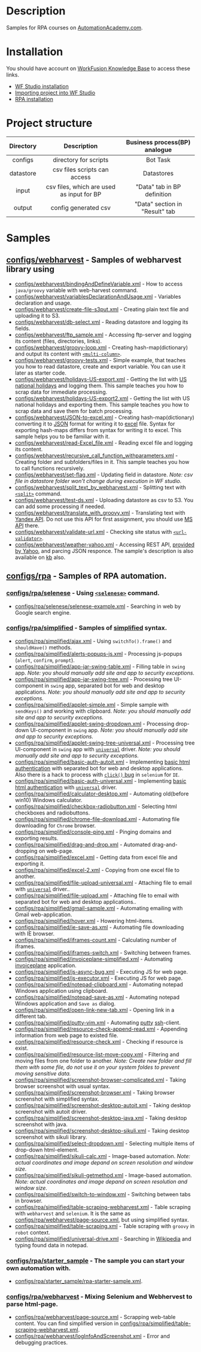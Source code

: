 # Description

Samples for RPA courses on [AutomationAcademy.com](https://automationacademy.com/learn/my/).

# Installation

You should have account on [WorkFusion Knowledge Base](https://kb.workfusion.com/display/START/WorkFusion+Knowledge+Base) to access these links.
* [WF Studio installation](https://kb.workfusion.com/display/WF/Installation+and+Update)
* [Importing project into WF Studio](https://kb.workfusion.com/display/WF/Setup+WorkFusion+Samples+Project+from+GitHub)
* [RPA installation](https://kb.workfusion.com/display/RPA/RPA+Environment+Setup)


# Project structure

Directory | Description | Business process(BP) analogue |
| :-----: | :--------: | :--------: |
|configs | directory for scripts| Bot Task
|datastore | csv files scripts can access| Datastores
|input | csv files, which are used as input for BP| "Data" tab in BP definition|
|output | config generated csv | "Data" section in "Result" tab |

# Samples

## [configs/webharvest](https://github.com/WFAutomationAcademy/RPA-Samples/tree/master/configs/webharvest) - Samples of webharvest library using

* [configs/webharvest/bindingAndDefineVariable.xml](https://github.com/WFAutomationAcademy/RPA-Samples/blob/master/configs/webharvest/bindingAndDefineVariable.xml) -
    How to access `java/groovy` variable with web-harvest command.
* [configs/webharvest/variablesDeclarationAndUsage.xml](https://github.com/WFAutomationAcademy/rpa_samples/blob/master/configs/webharvest/variablesDeclarationAndUsage.xml) - Variables declaration and usage.
* [configs/webharvest/create-file-s3put.xml](https://github.com/WFAutomationAcademy/RPA-Samples/blob/master/configs/webharvest/create-file-s3put.xml) -
    Creating plain text file and uploading it to S3.
* [configs/webharvest/db-select.xml](https://github.com/WFAutomationAcademy/RPA-Samples/blob/master/configs/webharvest/db-select.xml) -
    Reading datastore and logging its fields.
* [configs/webharvest/ftp_sample.xml](https://github.com/WFAutomationAcademy/RPA-Samples/blob/master/configs/webharvest/ftp_sample.xml) -
    Accessing ftp-server and logging its content (files, directories, links).
* [configs/webharvest/groovy-loop.xml](https://github.com/WFAutomationAcademy/RPA-Samples/blob/master/configs/webharvest/groovy-loop.xml) -
    Creating hash-map(dictionary) and output its content with [```<multi-column>```](https://kb.workfusion.com/display/WF/export#export-multi-column).
* [configs/webharvest/groovy-tests.xml](https://github.com/WFAutomationAcademy/RPA-Samples/blob/master/configs/webharvest/groovy-tests.xml) -
    Simple example, that teaches you how to read datastore, create and export variable.
    You can use it later as starter code.
* [configs/webharvest/holidays-US-export.xml](https://github.com/WFAutomationAcademy/RPA-Samples/blob/master/configs/webharvest/holidays-US-export.xml) -
    Getting the list with [US national holidays](https://www.timeanddate.com/holidays/us/2013#!hol=9568127) and logging them.
    This sample teaches you how to scrap data for immediate processing.
* [configs/webharvest/holidays-US-export2.xml](https://github.com/WFAutomationAcademy/RPA-Samples/blob/master/configs/webharvest/holidays-US-export2.xml) -
    Getting the list with US national holidays and exporting them.
    This sample teaches you how to scrap data and save them for batch processing.
* [configs/webharvest/JSON-to-excel.xml](https://github.com/WFAutomationAcademy/RPA-Samples/blob/master/configs/webharvest/JSON-to-excel.xml) -
    Creating hash-map(dictionary) converting it to [JSON](https://www.json.org/) format for
    writing it to [excel](https://products.office.com/en/excel) file. Syntax for exporting
    hash-maps differs from syntax for writing it to excel. This sample helps you to be familiar
    with it.
* [configs/webharvest/read-Excel_file.xml](https://github.com/WFAutomationAcademy/RPA-Samples/blob/master/configs/webharvest/read-Excel_file.xml) -
    Reading excel file and logging its content.
* [configs/webharvest/recursive_call_function_withparameters.xml](https://github.com/WFAutomationAcademy/RPA-Samples/blob/master/configs/webharvest/recursive_call_function_withparameters.xml) -
    Creating folder and subfolders/files in it. This sample teaches you how to call
    functions recursively.
* [configs/webharvest/set-flag.xml](https://github.com/WFAutomationAcademy/RPA-Samples/blob/master/configs/webharvest/set-flag.xml) -
    Updating field in datastore.
    *Note: csv file in datastore folder won't change during execution in WF studio.*
* [configs/webharvest/split_text_by_webharvest.xml](https://github.com/WFAutomationAcademy/RPA-Samples/blob/master/configs/webharvest/split_text_by_webharvest.xml) -
    Splitting text with [```<split>```](https://kb.workfusion.com/display/WF/split) command.
* [configs/webharvest/test-ds.xml](https://github.com/WFAutomationAcademy/RPA-Samples/blob/master/configs/webharvest/test-ds.xml) -
    Uploading datastore as csv to S3. You can add some processing if needed.
* [configs/webharvest/translate_with_groovy.xml](https://github.com/WFAutomationAcademy/RPA-Samples/blob/master/configs/webharvest/translate_with_groovy.xml) -
    Translating text with [Yandex API](https://tech.yandex.com/translate/). Do not use this API
    for first assignment, you should use [MS API](https://www.microsoft.com/en-us/translator/translatorapi.aspx) there.
* [configs/webharvest/validate-url.xml](https://github.com/WFAutomationAcademy/RPA-Samples/blob/master/configs/webharvest/validate-url.xml) -
    Checking site status with [```<url-validator>```](https://kb.workfusion.com/display/WF/url-validator).
* [configs/webharvest/weather-yahoo.xml](https://github.com/WFAutomationAcademy/RPA-Samples/blob/master/configs/webharvest/weather-yahoo.xml) -
    Accessing REST API, [provided by Yahoo](https://query.yahooapis.com/v1/public/yql?q=select%20*%20from%20weather.forecast%20where%20woeid=834463%20and%20u=%27c%27&format=json),
        and parcing JSON responce. The sample's description is also available on [kb](https://kb.workfusion.com/display/RPA/Accessing+REST+API+and+parcing+JSON+responce) also.

## [configs/rpa](https://github.com/WFAutomationAcademy/RPA-Samples/tree/master/configs/rpa) - Samples of RPA automation.

### [configs/rpa/selenese](https://github.com/WFAutomationAcademy/RPA-Samples/tree/master/configs/rpa/selenese) -  Using [```<selenese>```](https://kb.workfusion.com/display/RPA/%5B8.2%5D+-+Selenium+Plugins#id-[8.2]-SeleniumPlugins-capability) command.

* [configs/rpa/selenese/selenese-example.xml](https://github.com/WFAutomationAcademy/RPA-Samples/blob/master/configs/rpa/selenese/selenese-example.xml) -
    Searching in web by Google search engine.

### [configs/rpa/simplified](https://github.com/WFAutomationAcademy/RPA-Samples/tree/master/configs/rpa/simplified) - Samples of [simplified](https://kb.workfusion.com/display/RPA/Simplified+Robotics+API) syntax.
* [configs/rpa/simplified/ajax.xml](https://github.com//WFAutomationAcademy/RPA-Samples/blob/master/configs/rpa/simplified/ajax.xml) -
	Using ```switchTo().frame()``` and ```shouldHave()``` methods.
* [configs/rpa/simplified/alerts-popups-js.xml](https://github.com//WFAutomationAcademy/RPA-Samples/blob/master/configs/rpa/simplified/alerts-popups-js.xml) -
	Processing js-popups (`alert`, `confirm`, `prompt`).
* [configs/rpa/simplified/app-jar-swing-table.xml](https://github.com//WFAutomationAcademy/RPA-Samples/blob/master/configs/rpa/simplified/app-jar-swing-table.xml) -
	Filling table in `swing` app. *Note: you should manually add site and app to security exceptions.*
* [configs/rpa/simplified/app-jar-swing-tree.xml](https://github.com//WFAutomationAcademy/RPA-Samples/blob/master/configs/rpa/simplified/app-jar-swing-tree.xml) -
	Processing tree UI-component in `swing` app, separated bot for web and desktop applications.
	*Note: you should manually add site and app to security exceptions.*
* [configs/rpa/simplified/applet-simple.xml](https://github.com//WFAutomationAcademy/RPA-Samples/blob/master/configs/rpa/simplified/applet-simple.xml) -
	Simple sample with ```sendKeys()``` and working with clipboard.
	*Note: you should manually add site and app to security exceptions.*
* [configs/rpa/simplified/applet-swing-dropdown.xml](https://github.com//WFAutomationAcademy/RPA-Samples/blob/master/configs/rpa/simplified/applet-swing-dropdown.xml) -
	Processing drop-down UI-component in `swing` app.
	*Note: you should manually add site and app to security exceptions.*
* [configs/rpa/simplified/applet-swing-tree-universal.xml](https://github.com//WFAutomationAcademy/RPA-Samples/blob/master/configs/rpa/simplified/applet-swing-tree-universal.xml) -
	Processing tree UI-component in `swing` app with
	[`universal`](https://kb.workfusion.com/display/RPA/Universal+RPA+Driver) driver.
	*Note: you should manually add site and app to security exceptions.*
* [configs/rpa/simplified/basic-auth-autoit.xml](https://github.com//WFAutomationAcademy/RPA-Samples/blob/master/configs/rpa/simplified/basic-auth-autoit.xml) -
	Implementing [basic html authentication](https://en.wikipedia.org/wiki/Basic_access_authentication)
    with separated bot for web and desktop applications.
    Also there is a hack to process with [```click()``` bug](https://github.com/SeleniumHQ/selenium/issues/4292) in `selenium` for `IE`.
* [configs/rpa/simplified/basic-auth-universal.xml](https://github.com//WFAutomationAcademy/RPA-Samples/blob/master/configs/rpa/simplified/basic-auth-universal.xml) -
	Implementing [basic html authentication](https://en.wikipedia.org/wiki/Basic_access_authentication)
    with [`universal`](https://kb.workfusion.com/display/RPA/Universal+RPA+Driver) driver.
* [configs/rpa/simplified/calculator-desktop.xml](https://github.com//WFAutomationAcademy/RPA-Samples/blob/master/configs/rpa/simplified/calculator-desktop.xml) -
	Automating old(before win10) Windows calculator.
* [configs/rpa/simplified/checkbox-radiobutton.xml](https://github.com//WFAutomationAcademy/RPA-Samples/blob/master/configs/rpa/simplified/checkbox-radiobutton.xml) -
	Selecting html checkboxes and radiobuttons.
* [configs/rpa/simplified/chrome-file-download.xml](https://github.com//WFAutomationAcademy/RPA-Samples/blob/master/configs/rpa/simplified/chrome-file-download.xml) -
	Automating file downloading for `Chrome` browser.
* [configs/rpa/simplified/console-ping.xml](https://github.com//WFAutomationAcademy/RPA-Samples/blob/master/configs/rpa/simplified/console-ping.xml) -
	Pinging domains and exporting results.
* [configs/rpa/simplified/drag-and-drop.xml](https://github.com//WFAutomationAcademy/RPA-Samples/blob/master/configs/rpa/simplified/drag-and-drop.xml) -
	Automated drag-and-dropping on web-page.
* [configs/rpa/simplified/excel.xml](https://github.com//WFAutomationAcademy/RPA-Samples/blob/master/configs/rpa/simplified/excel.xml) -
	Getting data from excel file and exporting it.
* [configs/rpa/simplified/excel-2.xml](https://github.com//WFAutomationAcademy/RPA-Samples/blob/master/configs/rpa/simplified/excel-2.xml) -
	Copying from one excel file to another.
* [configs/rpa/simplified/file-upload-universal.xml](https://github.com//WFAutomationAcademy/RPA-Samples/blob/master/configs/rpa/simplified/file-upload-universal.xml) -
	Attaching file to email with [`universal`](https://kb.workfusion.com/display/RPA/Universal+RPA+Driver) driver..
* [configs/rpa/simplified/file-upload.xml](https://github.com//WFAutomationAcademy/RPA-Samples/blob/master/configs/rpa/simplified/file-upload.xml) -
	Attaching file to email with separated bot for web and desktop applications..
* [configs/rpa/simplified/gmail-sample.xml](https://github.com//WFAutomationAcademy/RPA-Samples/blob/master/configs/rpa/simplified/gmail-sample.xml) -
	Automating emailing with Gmail web-application.
* [configs/rpa/simplified/hover.xml](https://github.com//WFAutomationAcademy/RPA-Samples/blob/master/configs/rpa/simplified/hover.xml) -
	Howering html-items.
* [configs/rpa/simplified/ie-save-as.xml](https://github.com//WFAutomationAcademy/RPA-Samples/blob/master/configs/rpa/simplified/ie-save-as.xml) -
	Automating file downloading with IE browser.
* [configs/rpa/simplified/iframes-count.xml](https://github.com//WFAutomationAcademy/RPA-Samples/blob/master/configs/rpa/simplified/iframes-count.xml) -
	Calculating number of iframes.
* [configs/rpa/simplified/iframes-switch.xml](https://github.com//WFAutomationAcademy/RPA-Samples/blob/master/configs/rpa/simplified/iframes-switch.xml) -
	Switching between frames.
* [configs/rpa/simplified/invoiceplane-simplified.xml](https://github.com//WFAutomationAcademy/RPA-Samples/blob/master/configs/rpa/simplified/invoiceplane-simplified.xml) -
	Automating [invoiceplane](https://invoiceplane.workfusion.com) application.
* [configs/rpa/simplified/js-async-bug.xml](https://github.com//WFAutomationAcademy/RPA-Samples/blob/master/configs/rpa/simplified/js-async-bug.xml) -
	Executing JS for web page.
* [configs/rpa/simplified/js-executor.xml](https://github.com//WFAutomationAcademy/RPA-Samples/blob/master/configs/rpa/simplified/js-executor.xml) -
	Executing JS for web page.
* [configs/rpa/simplified/notepad-clipboard.xml](https://github.com//WFAutomationAcademy/RPA-Samples/blob/master/configs/rpa/simplified/notepad-clipboard.xml) -
	Automating notepad Windows application using clipboard.
* [configs/rpa/simplified/notepad-save-as.xml](https://github.com//WFAutomationAcademy/RPA-Samples/blob/master/configs/rpa/simplified/notepad-save-as.xml) -
	Automating notepad Windows application and `Save as` dialog.
* [configs/rpa/simplified/open-link-new-tab.xml](https://github.com//WFAutomationAcademy/RPA-Samples/blob/master/configs/rpa/simplified/open-link-new-tab.xml) -
	Opening link in a different tab.
* [configs/rpa/simplified/putty-vim.xml](https://github.com//WFAutomationAcademy/RPA-Samples/blob/master/configs/rpa/simplified/putty-vim.xml) -
	Automating [putty](https://www.putty.org/) [ssh](https://www.ssh.com/ssh/protocol/)-client.
* [configs/rpa/simplified/resource-check-append-read.xml](https://github.com//WFAutomationAcademy/RPA-Samples/blob/master/configs/rpa/simplified/resource-check-append-read.xml) -
	Appending information from web page to existed file.
* [configs/rpa/simplified/resource-check.xml](https://github.com//WFAutomationAcademy/RPA-Samples/blob/master/configs/rpa/simplified/resource-check.xml) -
	Checking if resource is exist.
* [configs/rpa/simplified/resource-list-move-copy.xml](https://github.com//WFAutomationAcademy/RPA-Samples/blob/master/configs/rpa/simplified/resource-list-move-copy.xml) -
	Filtering and moving files from one folder to another.
	*Note: Create new folder and fill them with some file, do not use it on your system foldes to
	prevent moving sensitive data.*
* [configs/rpa/simplified/screenshot-browser-complicated.xml](https://github.com//WFAutomationAcademy/RPA-Samples/blob/master/configs/rpa/simplified/screenshot-browser-complicated.xml) -
	Taking browser screenshot with usual syntax.
* [configs/rpa/simplified/screenshot-browser.xml](https://github.com//WFAutomationAcademy/RPA-Samples/blob/master/configs/rpa/simplified/screenshot-browser.xml) -
	Taking browser screenshot with simplified syntax.
* [configs/rpa/simplified/screenshot-desktop-autoit.xml](https://github.com//WFAutomationAcademy/RPA-Samples/blob/master/configs/rpa/simplified/screenshot-desktop-autoit.xml) -
	Taking desktop screenshot with autoit driver.
* [configs/rpa/simplified/screenshot-desktop-java.xml](https://github.com//WFAutomationAcademy/RPA-Samples/blob/master/configs/rpa/simplified/screenshot-desktop-java.xml) -
	Taking desktop screenshot with java.
* [configs/rpa/simplified/screenshot-desktop-sikuli.xml](https://github.com//WFAutomationAcademy/RPA-Samples/blob/master/configs/rpa/simplified/screenshot-desktop-sikuli.xml) -
	Taking desktop screenshot with sikuli library.
* [configs/rpa/simplified/select-dropdown.xml](https://github.com//WFAutomationAcademy/RPA-Samples/blob/master/configs/rpa/simplified/select-dropdown.xml) -
	Selecting multiple items of drop-down html-element.
* [configs/rpa/simplified/sikuli-calc.xml](https://github.com//WFAutomationAcademy/RPA-Samples/blob/master/configs/rpa/simplified/sikuli-calc.xml) -
	Image-based automation.
	*Note: actual coordinates and image depand on screen resolution and window size.*
* [configs/rpa/simplified/sikuli-getmethod.xml](https://github.com//WFAutomationAcademy/RPA-Samples/blob/master/configs/rpa/simplified/sikuli-getmethod.xml) -
    Image-based automation.
	*Note: actual coordinates and image depand on screen resolution and window size.*
* [configs/rpa/simplified/switch-to-window.xml](https://github.com//WFAutomationAcademy/RPA-Samples/blob/master/configs/rpa/simplified/switch-to-window.xml) -
	Switching between tabs in browser.
* [configs/rpa/simplified/table-scraping-webharvest.xml](https://github.com//WFAutomationAcademy/RPA-Samples/blob/master/configs/rpa/simplified/table-scraping-webharvest.xml) -
	Table scraping with `webharvest` and `selenium`. It is the same as
	[configs/rpa/webharvest/page-source.xml](https://github.com/WFAutomationAcademy/RPA-Samples/blob/master/configs/rpa/webharvest/page-source.xml),
	but using simplified syntax.
* [configs/rpa/simplified/table-scraping.xml](https://github.com//WFAutomationAcademy/RPA-Samples/blob/master/configs/rpa/simplified/table-scraping.xml) -
	Table scraping with `groovy` in `robot` context.
* [configs/rpa/simplified/universal-drive.xml](https://github.com//WFAutomationAcademy/RPA-Samples/blob/master/configs/rpa/simplified/universal-drive.xml) -
	Searching in [Wikipedia](https://www.wikipedia.org/) and typing found data in notepad.

### [configs/rpa/starter_sample](https://github.com/WFAutomationAcademy/RPA-Samples/tree/master/configs/rpa/starter_sample) - The sample you can start your own automation with.

* [configs/rpa/starter_sample/rpa-starter-sample.xml](https://github.com/WFAutomationAcademy/RPA-Samples/blob/master/configs/rpa/starter_sample/rpa-starter-sample.xml).

### [configs/rpa/webharvest](https://github.com/WFAutomationAcademy/RPA-Samples/tree/master/configs/rpa/webharvest) - Mixing Selenium and Webhervest to parse html-page.

* [configs/rpa/webharvest/page-source.xml](https://github.com/WFAutomationAcademy/RPA-Samples/blob/master/configs/rpa/webharvest/page-source.xml) -
    Scrapping web-table content. You can find simplified version in
    [configs/rpa/simplified/table-scraping-webharvest.xml](https://github.com//WFAutomationAcademy/RPA-Samples/blob/master/configs/rpa/simplified/table-scraping-webharvest.xml).
* [configs/rpa/webharvest/logInfoAndScreenshot.xml](https://github.com/WFAutomationAcademy/rpa_samples/blob/master/configs/rpa/webharvest/logInfoAndScreenshot.xml) - 
    Error and debugging practices.

